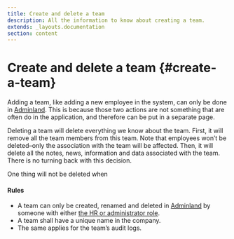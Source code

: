 ```yaml
---
title: Create and delete a team
description: All the information to know about creating a team.
extends: _layouts.documentation
section: content
---
```


# Create and delete a team {#create-a-team}

Adding a team, like adding a new employee in the system, can only be done in [Adminland](/docs/adminland). This is because those two actions are not something that are often do in the application, and therefore can be put in a separate page.

Deleting a team will delete everything we know about the team. First, it will remove all the team members from this team. Note that employees won’t be deleted–only the association with the team will be affected. Then, it will delete all the notes, news, information and data associated with the team. There is no turning back with this decision.

One thing will not be deleted when

<div class="rules">
  <h4>Rules</h4>
  <ul>
    <li>A team can only be created, renamed and deleted in <a href="/docs/adminland">Adminland</a> by someone with either <a href="/docs/understanding-roles">the HR or administrator role</a>.</li>
    <li>A team shall have a unique name in the company.</li>
    <li>The same applies for the team’s audit logs.</li>
  </ul>
</div>